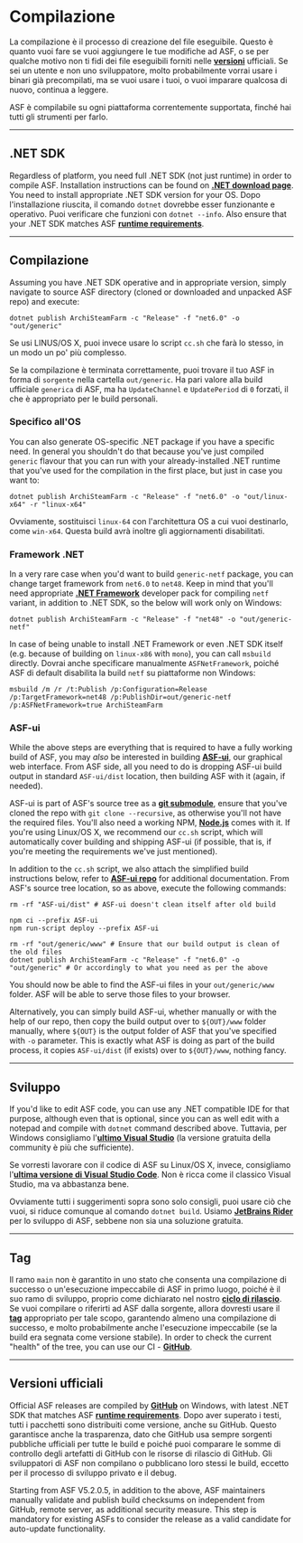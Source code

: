 # Compilazione

La compilazione è il processo di creazione del file eseguibile. Questo è quanto vuoi fare se vuoi aggiungere le tue modifiche ad ASF, o se per qualche motivo non ti fidi dei file eseguibili forniti nelle **[versioni](https://github.com/JustArchiNET/ArchiSteamFarm/releases)** ufficiali. Se sei un utente e non uno sviluppatore, molto probabilmente vorrai usare i binari già precompilati, ma se vuoi usare i tuoi, o vuoi imparare qualcosa di nuovo, continua a leggere.

ASF è compilabile su ogni piattaforma correntemente supportata, finché hai tutti gli strumenti per farlo.

---

## .NET SDK

Regardless of platform, you need full .NET SDK (not just runtime) in order to compile ASF. Installation instructions can be found on **[.NET download page](https://dotnet.microsoft.com/download)**. You need to install appropriate .NET SDK version for your OS. Dopo l'installazione riuscita, il comando `dotnet` dovrebbe esser funzionante e operativo. Puoi verificare che funzioni con `dotnet --info`. Also ensure that your .NET SDK matches ASF **[runtime requirements](https://github.com/JustArchiNET/ArchiSteamFarm/wiki/Compatibility#runtime-requirements)**.

---

## Compilazione

Assuming you have .NET SDK operative and in appropriate version, simply navigate to source ASF directory (cloned or downloaded and unpacked ASF repo) and execute:

```shell
dotnet publish ArchiSteamFarm -c "Release" -f "net6.0" -o "out/generic"
```

Se usi LINUS/OS X, puoi invece usare lo script `cc.sh` che farà lo stesso, in un modo un po' più complesso.

Se la compilazione è terminata correttamente, puoi trovare il tuo ASF in forma di `sorgente` nella cartella `out/generic`. Ha pari valore alla build ufficiale `generica` di ASF, ma ha `UpdateChannel` e `UpdatePeriod` di `0` forzati, il che è appropriato per le build personali.

### Specifico all'OS

You can also generate OS-specific .NET package if you have a specific need. In general you shouldn't do that because you've just compiled `generic` flavour that you can run with your already-installed .NET runtime that you've used for the compilation in the first place, but just in case you want to:

```shell
dotnet publish ArchiSteamFarm -c "Release" -f "net6.0" -o "out/linux-x64" -r "linux-x64"
```

Ovviamente, sostituisci `linux-64` con l'architettura OS a cui vuoi destinarlo, come `win-x64`. Questa build avrà inoltre gli aggiornamenti disabilitati.

### Framework .NET

In a very rare case when you'd want to build `generic-netf` package, you can change target framework from `net6.0` to `net48`. Keep in mind that you'll need appropriate **[.NET Framework](https://dotnet.microsoft.com/download/visual-studio-sdks)** developer pack for compiling `netf` variant, in addition to .NET SDK, so the below will work only on Windows:

```shell
dotnet publish ArchiSteamFarm -c "Release" -f "net48" -o "out/generic-netf"
```

In case of being unable to install .NET Framework or even .NET SDK itself (e.g. because of building on `linux-x86` with `mono`), you can call `msbuild` directly. Dovrai anche specificare manualmente `ASFNetFramework`, poiché ASF di default disabilita la build `netf` su piattaforme non Windows:

```shell
msbuild /m /r /t:Publish /p:Configuration=Release /p:TargetFramework=net48 /p:PublishDir=out/generic-netf /p:ASFNetFramework=true ArchiSteamFarm
```

### ASF-ui

While the above steps are everything that is required to have a fully working build of ASF, you may *also* be interested in building **[ASF-ui](https://github.com/JustArchiNET/ArchiSteamFarm/wiki/IPC#asf-ui)**, our graphical web interface. From ASF side, all you need to do is dropping ASF-ui build output in standard `ASF-ui/dist` location, then building ASF with it (again, if needed).

ASF-ui is part of ASF's source tree as a **[git submodule](https://git-scm.com/book/en/v2/Git-Tools-Submodules)**, ensure that you've cloned the repo with `git clone --recursive`, as otherwise you'll not have the required files. You'll also need a working NPM, **[Node.js](https://nodejs.org)** comes with it. If you're using Linux/OS X, we recommend our `cc.sh` script, which will automatically cover building and shipping ASF-ui (if possible, that is, if you're meeting the requirements we've just mentioned).

In addition to the `cc.sh` script, we also attach the simplified build instructions below, refer to **[ASF-ui repo](https://github.com/JustArchiNET/ASF-ui)** for additional documentation. From ASF's source tree location, so as above, execute the following commands:

```shell
rm -rf "ASF-ui/dist" # ASF-ui doesn't clean itself after old build

npm ci --prefix ASF-ui
npm run-script deploy --prefix ASF-ui

rm -rf "out/generic/www" # Ensure that our build output is clean of the old files
dotnet publish ArchiSteamFarm -c "Release" -f "net6.0" -o "out/generic" # Or accordingly to what you need as per the above
```

You should now be able to find the ASF-ui files in your `out/generic/www` folder. ASF will be able to serve those files to your browser.

Alternatively, you can simply build ASF-ui, whether manually or with the help of our repo, then copy the build output over to `${OUT}/www` folder manually, where `${OUT}` is the output folder of ASF that you've specified with `-o` parameter. This is exactly what ASF is doing as part of the build process, it copies `ASF-ui/dist` (if exists) over to `${OUT}/www`, nothing fancy.

---

## Sviluppo

If you'd like to edit ASF code, you can use any .NET compatible IDE for that purpose, although even that is optional, since you can as well edit with a notepad and compile with `dotnet` command described above. Tuttavia, per Windows consigliamo l'**[ultimo Visual Studio](https://visualstudio.microsoft.com/downloads)** (la versione gratuita della community è più che sufficiente).

Se vorresti lavorare con il codice di ASF su Linux/OS X, invece, consigliamo l'**[ultima versione di Visual Studio Code](https://code.visualstudio.com/download)**. Non è ricca come il classico Visual Studio, ma va abbastanza bene.

Ovviamente tutti i suggerimenti sopra sono solo consigli, puoi usare ciò che vuoi, si riduce comunque al comando `dotnet build`. Usiamo **[JetBrains Rider](https://www.jetbrains.com/rider)** per lo sviluppo di ASF, sebbene non sia una soluzione gratuita.

---

## Tag

Il ramo `main` non è garantito in uno stato che consenta una compilazione di successo o un'esecuzione impeccabile di ASF in primo luogo, poiché è il suo ramo di sviluppo, proprio come dichiarato nel nostro **[ciclo di rilascio](https://github.com/JustArchiNET/ArchiSteamFarm/wiki/Release-cycle)**. Se vuoi compilare o riferirti ad ASF dalla sorgente, allora dovresti usare il **[tag](https://github.com/JustArchiNET/ArchiSteamFarm/tags)** appropriato per tale scopo, garantendo almeno una compilazione di successo, e molto probabilmente anche l'esecuzione impeccabile (se la build era segnata come versione stabile). In order to check the current "health" of the tree, you can use our CI - **[GitHub](https://github.com/JustArchiNET/ArchiSteamFarm/actions/workflows/ci.yml?query=branch%3Amain)**.

---

## Versioni ufficiali

Official ASF releases are compiled by **[GitHub](https://github.com/JustArchiNET/ArchiSteamFarm/actions)** on Windows, with latest .NET SDK that matches ASF **[runtime requirements](https://github.com/JustArchiNET/ArchiSteamFarm/wiki/Compatibility#runtime-requirements)**. Dopo aver superato i testi, tutti i pacchetti sono distribuiti come versione, anche su GitHub. Questo garantisce anche la trasparenza, dato che GitHub usa sempre sorgenti pubbliche ufficiali per tutte le build e poiché puoi comparare le somme di controllo degli artefatti di GitHub con le risorse di rilascio di GitHub. Gli sviluppatori di ASF non compilano o pubblicano loro stessi le build, eccetto per il processo di sviluppo privato e il debug.

Starting from ASF V5.2.0.5, in addition to the above, ASF maintainers manually validate and publish build checksums on independent from GitHub, remote server, as additional security measure. This step is mandatory for existing ASFs to consider the release as a valid candidate for auto-update functionality.